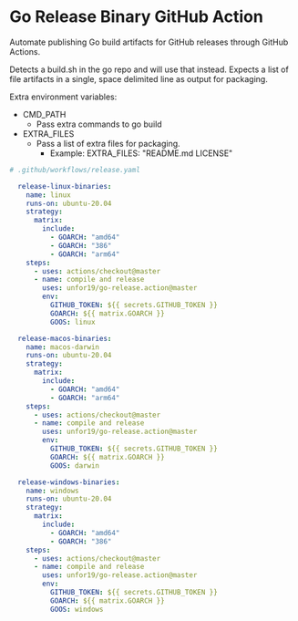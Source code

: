 # Go Release Binary GitHub Action

Automate publishing Go build artifacts for GitHub releases through GitHub Actions.

Detects a build.sh in the go repo and will use that instead.  Expects a list of
file artifacts in a single, space delimited line as output for packaging.

Extra environment variables:
* CMD_PATH
  * Pass extra commands to go build
* EXTRA_FILES
  * Pass a list of extra files for packaging.
    * Example: EXTRA_FILES: "README.md LICENSE"

```yaml
# .github/workflows/release.yaml

  release-linux-binaries:
    name: linux
    runs-on: ubuntu-20.04
    strategy:
      matrix:
        include:
          - GOARCH: "amd64"
          - GOARCH: "386"
          - GOARCH: "arm64"
    steps:
      - uses: actions/checkout@master
      - name: compile and release
        uses: unfor19/go-release.action@master
        env:
          GITHUB_TOKEN: ${{ secrets.GITHUB_TOKEN }}
          GOARCH: ${{ matrix.GOARCH }}
          GOOS: linux

  release-macos-binaries:
    name: macos-darwin
    runs-on: ubuntu-20.04
    strategy:
      matrix:
        include:
          - GOARCH: "amd64"
          - GOARCH: "arm64"
    steps:
      - uses: actions/checkout@master
      - name: compile and release
        uses: unfor19/go-release.action@master
        env:
          GITHUB_TOKEN: ${{ secrets.GITHUB_TOKEN }}
          GOARCH: ${{ matrix.GOARCH }}
          GOOS: darwin

  release-windows-binaries:
    name: windows
    runs-on: ubuntu-20.04
    strategy:
      matrix:
        include:
          - GOARCH: "amd64"
          - GOARCH: "386"
    steps:
      - uses: actions/checkout@master
      - name: compile and release
        uses: unfor19/go-release.action@master
        env:
          GITHUB_TOKEN: ${{ secrets.GITHUB_TOKEN }}
          GOARCH: ${{ matrix.GOARCH }}
          GOOS: windows
```
